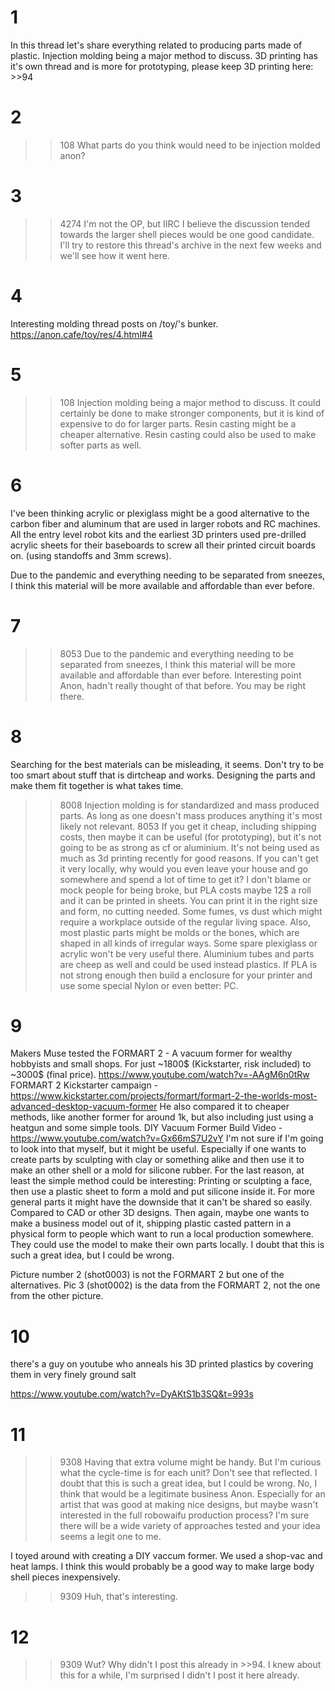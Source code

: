 # 1
In this thread let's share everything related to producing parts made of plastic. Injection molding being a major method to discuss. 3D printing has it's own thread and is more for prototyping, please keep 3D printing here: >>94

# 2
>>108
What parts do you think would need to be injection molded anon?

# 3
>>4274
I'm not the OP, but IIRC I believe the discussion tended towards the larger shell pieces would be one good candidate. I'll try to restore this thread's archive in the next few weeks and we'll see how it went here.

# 4
Interesting molding thread posts on /toy/'s bunker.
https://anon.cafe/toy/res/4.html#4

# 5
>>108
>Injection molding being a major method to discuss.
It could certainly be done to make stronger components, but it is kind of expensive to do for larger parts.  Resin casting might be a cheaper alternative.  Resin casting could also be used to make softer parts as well.

# 6
I've been thinking acrylic or plexiglass might be a good alternative to the carbon fiber and aluminum that are used in larger robots and RC machines.  All the entry level robot kits and the earliest 3D printers used pre-drilled acrylic sheets for their baseboards to screw all their printed circuit boards on. (using standoffs and 3mm screws).



Due to the pandemic and everything needing to be separated from sneezes, I think this material will be more available and affordable than ever before.

# 7
>>8053
>Due to the pandemic and everything needing to be separated from sneezes, I think this material will be more available and affordable than ever before.
Interesting point Anon, hadn't really thought of that before. You may be right there.

# 8
Searching for the best materials can be misleading, it seems. Don't try to be too smart about stuff that is dirtcheap and works. Designing the parts and make them fit together is what takes time.
>>8008
Injection molding is for standardized and mass produced parts. As long as one doesn't mass produces anything it's most likely not relevant.
>>8053
If you get it cheap, including shipping costs, then maybe it can be useful (for prototyping), but it's not going to be as strong as cf or aluminium. It's not being used as much as 3d printing recently for good reasons. If you can't get it very locally, why would you even leave your house and go somewhere and spend a lot of time to get it? I don't blame or mock people for being broke, but PLA costs maybe 12$ a roll and it can be printed in sheets. You can print it in the right size and form, no cutting needed. Some fumes, vs dust which might require a workplace outside of the regular living space.
Also, most plastic parts might be molds or the bones, which are shaped in all kinds of irregular ways. Some spare plexiglass or acrylic won't be very useful there. Aluminium tubes and parts are cheep as well and could be used instead plastics. If PLA is not strong enough then build a enclosure for your printer and use some special Nylon or even better: PC.

# 9
Makers Muse tested the FORMART 2 - A vacuum former for wealthy hobbyists and small shops. For just ~1800$ (Kickstarter, risk included) to ~3000$ (final price). https://www.youtube.com/watch?v=-AAgM6n0tRw
FORMART 2 Kickstarter campaign - https://www.kickstarter.com/projects/formart/formart-2-the-worlds-most-advanced-desktop-vacuum-former
He also compared it to cheaper methods, like another former for around 1k, but also including just using a heatgun and some simple tools.
DIY Vacuum Former Build Video - https://www.youtube.com/watch?v=Gx66mS7U2vY
I'm not sure if I'm going to look into that myself, but it might be useful. Especially if one wants to create parts by sculpting with clay or something alike and then use it to make an other shell or a mold for silicone rubber. For the last reason, at least the simple method could be interesting: Printing or sculpting a face, then use a plastic sheet to form a mold and put silicone inside it. 
For more general parts it might have the downside that it can't be shared so easily. Compared to CAD or other 3D designs. Then again, maybe one wants to make a business model out of it, shipping plastic casted pattern in a physical form to people which want to run a local production somewhere. They could use the model to make their own parts locally. I doubt that this is such a great idea, but I could be wrong.

Picture number 2 (shot0003) is not the FORMART 2 but one of the alternatives. Pic 3 (shot0002) is the data from the FORMART 2, not the one from the other picture.

# 10
there's a guy on youtube who anneals his 3D printed plastics by covering them in very finely ground salt

https://www.youtube.com/watch?v=DyAKtS1b3SQ&t=993s

# 11
>>9308
Having that extra volume might be handy. But I'm curious what the cycle-time is for each unit? Don't see that reflected.
>I doubt that this is such a great idea, but I could be wrong.
No, I think that would be a legitimate business Anon. Especially for an artist that was good at making nice designs, but maybe wasn't interested in the full robowaifu production process? I'm sure there will be a wide variety of approaches tested and your idea seems a legit one to me.

I toyed around with creating a DIY vaccum former. We used a shop-vac and heat lamps. I think this would probably be a good way to make large body shell pieces inexpensively.

>>9309
Huh, that's interesting.

# 12
>>9309
Wut? Why didn't I post this already in >>94. I knew about this for a while, I'm surprised I didn't I post it here already.


